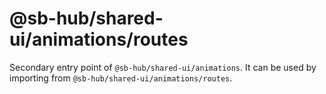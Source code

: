 # @sb-hub/shared-ui/animations/routes

Secondary entry point of `@sb-hub/shared-ui/animations`. It can be used by importing from `@sb-hub/shared-ui/animations/routes`.
